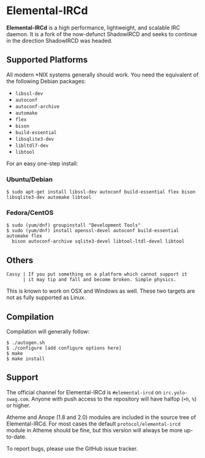 # Elemental-IRCd

**Elemental-IRCd** is a high performance, lightweight, and scalable 
IRC daemon. It is a fork of the now-defunct ShadowIRCD and seeks to continue in 
the direction ShadowIRCD was headed.

## Supported Platforms

All modern \*NIX systems generally should work. You need the equivalent of the 
following Debian packages:

 - `libssl-dev`
 - `autoconf`
 - `autoconf-archive`
 - `automake`
 - `flex`
 - `bison`
 - `build-essential`
 - `libsqlite3-dev`
 - `libltdl7-dev`
 - `libtool`

For an easy one-step install:

### Ubuntu/Debian

```console
$ sudo apt-get install libssl-dev autoconf build-essential flex bison libsqlite3-dev automake libtool
```

### Fedora/CentOS

```console
$ sudo (yum/dnf) groupinstall "Development Tools"
$ sudo (yum/dnf) install openssl-devel autoconf build-essential automake flex
  bison autoconf-archive sqlite3-devel libtool-ltdl-devel libtool
```

## Others

```
Cassy | If you put something on a platform which cannot support it
      | it may tip and fall and become broken. Simple physics.
```

This is known to work on OSX and Windows as well. These two targets are not 
as fully supported as Linux.

## Compilation

Compilation will generally follow:

```console
$ ./autogen.sh
$ ./configure [add configure options here]
$ make
$ make install
```

## Support

The official channel for Elemental-IRCd is `#elemental-ircd` on 
`irc.yolo-swag.com`. Anyone with push access to the repository will have halfop 
(`+h`, `%`) or higher.

Atheme and Anope (1.8 and 2.0) modules are included in the source tree of 
Elemental-IRCd. For most cases the default `protocol/elemental-ircd` module in 
Atheme should be fine, but this version will always be more up-to-date.

To report bugs, please use the GitHub issue tracker.

